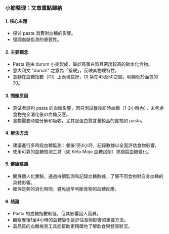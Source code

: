 ### 小節整理：文章重點歸納

#### 1. 核心主題
- 探讨 pasta 消費對血糖的影響。
- 强調血糖監測的重要性。

#### 2. 主要觀念
- Pasta 是由 durum 小麥製成，屬於高蛋白質且密度較高的碳水化合物。
- 意大利文 "durum" 之意為「堅硬」，反映其物理特性。
- 意麵在血糖指數（GI）上表現良好，GI 紮在45至50之間，明顯低於面包的70。

#### 3. 問題原因
- 测试者誤判 pasta 的血糖影響，因只測試餐後即時血糖（1-2小時內），未考慮食物完全消化後の血糖反應。
- 食物需要時間分解和吸收，尤其是蛋白質含量較高的食物如 pasta。

#### 4. 解決方法
- 建議進行多時段血糖監測：餐後1至4小時，記錄數據以全面評估食物影響。
- 使用可靠的血糖檢測工具（如 Keto Mojo 血糖試劑）來跟蹤血糖變化。

#### 5. 健康建議
- 開展個人化實驗，通過持續監測和記錄血糖數據，了解不同食物對自身血糖的具體影響。
- 確保足夠的消化時間，避免過早判斷食物的血糖反應。

#### 6. 结論
- Pasta 的血糖指數較低，但其影響因人而異。
- 觀察餐後1至4小時的血糖變化是評估食物影響的重要方法。
- 高品質的血糖檢測工具能幫助更精確地了解飲食與健康狀況。